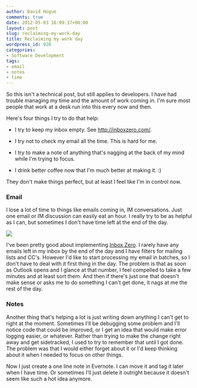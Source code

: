 ```yaml
---
author: David Hogue
comments: true
date: 2012-05-03 16:09:17+00:00
layout: post
slug: reclaiming-my-work-day
title: Reclaiming my work day
wordpress_id: 920
categories:
- Software Development
tags:
- email
- notes
- time
---
```


So this isn't a technical post, but still applies to developers. I have had trouble managing my time and the amount of work coming in. I'm sure most people that work at a desk run into this every now and then.

Here's four things I try to do that help:



	
  * I try to keep my inbox empty. See http://inboxzero.com/.

	
  * I try not to check my email all the time. This is hard for me.

	
  * I try to make a note of anything that's nagging at the back of my mind while I'm trying to focus.

	
  * I drink better coffee now that I'm much better at making it. :)



They don't make things perfect, but at least I feel like I'm in control now.



### Email



I lose a lot of time to things like emails coming in, IM conversations. Just one email or IM discussion can easily eat an hour. I really try to be as helpful as I can, but sometimes I don't have time left at the end of the day.

![](https://davidhogue.com/wp-uploads/2012/05/Inbox-numbers.png)

I've been pretty good about implementing [Inbox Zero](http://inboxzero.com/). I rarely have any emails left in my inbox by the end of the day and I have filters for mailing lists and CC's. However I'd like to start processing my email in batches, so I don't have to deal with it first thing in the day. The problem is that as soon as Outlook opens and I glance at that number, I feel compelled to take a few minutes and at least sort them. And then if there's just one that doesn't make sense or asks me to do something I can't get done, it nags at me the rest of the day.



### Notes



Another thing that's helping a lot is just writing down anything I can't get to right at the moment. Sometimes I'll be debugging some problem and I'll notice code that could be improved, or I get an idea that would make error logging easier, or whatever. Rather than trying to make the change right away and get sidetracked, I used to try to remember that until I got done. The problem was that I would either forget about it or I'd keep thinking about it when I needed to focus on other things.

Now I just create a one line note in Evernote. I can move it and tag it later when I have time. Or sometimes I'll just delete it outright because it doesn't seem like such a hot idea anymore.
